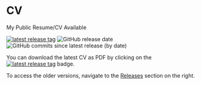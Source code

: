 # CV
My Public Resume/CV Available

[![latest release tag](https://img.shields.io/github/v/tag/cr2007/CV?label=download%20pdf)](https://github.com/cr2007/CV/releases/latest/download/main.pdf)
![GitHub release date](https://img.shields.io/github/release-date/cr2007/CV)
![GitHub commits since latest release (by date)](https://img.shields.io/github/commits-since/cr2007/CV/latest)

You can download the latest CV as PDF by clicking on the [![latest release tag](https://img.shields.io/github/v/tag/cr2007/CV?label=download%20pdf)](https://github.com/cr2007/CV/releases/latest/download/main.pdf)
badge.

To access the older versions, navigate to the [Releases](https://github.com/cr2007/CV/releases) section on the right.

<!-- Credits:
- [The perfect VS Code + Docker + LaTeX setup](https://medium.com/@kombustor/vs-code-docker-latex-setup-f84128c6f790)
- [Build Your CV with Docker and GitHub Actions](https://youtu.be/DMwbXN3QKbs) -->
